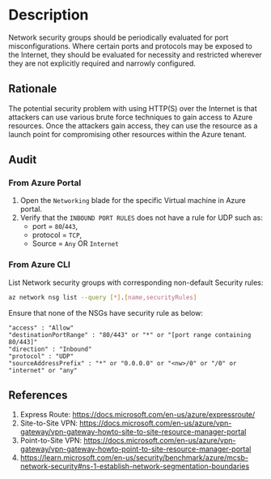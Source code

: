 # Description

Network security groups should be periodically evaluated for port misconfigurations. Where certain ports and protocols may be exposed to the Internet, they should be evaluated for necessity and restricted wherever they are not explicitly required and narrowly configured.

## Rationale

The potential security problem with using HTTP(S) over the Internet is that attackers can use various brute force techniques to gain access to Azure resources. Once the attackers gain access, they can use the resource as a launch point for compromising other resources within the Azure tenant.

## Audit

### From Azure Portal

1. Open the `Networking` blade for the specific Virtual machine in Azure portal.
2. Verify that the `INBOUND PORT RULES` does not have a rule for UDP such as:
    - port = `80`/`443`,
    - protocol = `TCP`,
    - Source = `Any` OR `Internet`

### From Azure CLI

List Network security groups with corresponding non-default Security rules:

```sh
az network nsg list --query [*].[name,securityRules]
```

Ensure that none of the NSGs have security rule as below:

```
"access" : "Allow" 
"destinationPortRange" : "80/443" or "*" or "[port range containing 80/443]"
"direction" : "Inbound" 
"protocol" : "UDP" 
"sourceAddressPrefix" : "*" or "0.0.0.0" or "<nw>/0" or "/0" or "internet" or "any"
```

## References

1. Express Route: <https://docs.microsoft.com/en-us/azure/expressroute/>
2. Site-to-Site VPN: <https://docs.microsoft.com/en-us/azure/vpn-gateway/vpn-gateway-howto-site-to-site-resource-manager-portal>
3. Point-to-Site VPN: <https://docs.microsoft.com/en-us/azure/vpn-gateway/vpn-gateway-howto-point-to-site-resource-manager-portal>
4. <https://learn.microsoft.com/en-us/security/benchmark/azure/mcsb-network-security#ns-1-establish-network-segmentation-boundaries>

